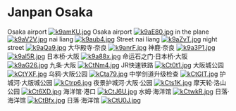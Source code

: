 
# Janpan Osaka
Osaka airport
[![k9amKU.jpg](https://s2.ax1x.com/2019/01/18/k9amKU.jpg)](https://imgchr.com/i/k9amKU)
Osaka airport
[![k9aE80.jpg](https://s2.ax1x.com/2019/01/18/k9aE80.jpg)](https://imgchr.com/i/k9aE80)
in the plane
[![k9aV2V.jpg](https://s2.ax1x.com/2019/01/18/k9aV2V.jpg)](https://imgchr.com/i/k9aV2V)
nai liang
[![k9aub4.jpg](https://s2.ax1x.com/2019/01/18/k9aub4.jpg)](https://imgchr.com/i/k9aub4)
Street nai liang
[![k9aZvT.jpg](https://s2.ax1x.com/2019/01/18/k9aZvT.jpg)](https://imgchr.com/i/k9aZvT)
night street
[![k9aQa9.jpg](https://s2.ax1x.com/2019/01/18/k9aQa9.jpg)](https://imgchr.com/i/k9aQa9)
大华殿寺·奈良
[![k9anrF.jpg](https://s2.ax1x.com/2019/01/18/k9anrF.jpg)](https://imgchr.com/i/k9anrF)
神鹿·奈良
[![k9a3P1.jpg](https://s2.ax1x.com/2019/01/18/k9a3P1.jpg)](https://imgchr.com/i/k9a3P1)
[![k9al5R.jpg](https://s2.ax1x.com/2019/01/18/k9al5R.jpg)](https://imgchr.com/i/k9al5R)
日本桥·大阪
[![k9a88x.jpg](https://s2.ax1x.com/2019/01/18/k9a88x.jpg)](https://imgchr.com/i/k9a88x)
命运石之门·日本桥·大阪
[![k9aG26.jpg](https://s2.ax1x.com/2019/01/18/k9aG26.jpg)](https://imgchr.com/i/k9aG26)
九条·大阪
[![kCtNm4.jpg](https://s2.ax1x.com/2019/01/19/kCtNm4.jpg)](https://imgchr.com/i/kCtNm4)
JR快速铁路
[![kCt0t1.jpg](https://s2.ax1x.com/2019/01/19/kCt0t1.jpg)](https://imgchr.com/i/kCt0t1)
大阪城公园
[![kCtYXF.jpg](https://s2.ax1x.com/2019/01/19/kCtYXF.jpg)](https://imgchr.com/i/kCtYXF)
乌鸦·大阪公园
[![kCta79.jpg](https://s2.ax1x.com/2019/01/19/kCta79.jpg)](https://imgchr.com/i/kCta79)
中学剑道升级检查
[![kCtGlT.jpg](https://s2.ax1x.com/2019/01/19/kCtGlT.jpg)](https://imgchr.com/i/kCtGlT)
护城河·大版城公园
[![kCtrp6.jpg](https://s2.ax1x.com/2019/01/19/kCtrp6.jpg)](https://imgchr.com/i/kCtrp6)
夜景护城河·大阪·公园
[![kCts1K.jpg](https://s2.ax1x.com/2019/01/19/kCts1K.jpg)](https://imgchr.com/i/kCts1K)
摩天轮·洛山公园
[![kCt6XD.jpg](https://s2.ax1x.com/2019/01/19/kCt6XD.jpg)](https://imgchr.com/i/kCt6XD)
海洋馆·港口
[![kCtJ6U.jpg](https://s2.ax1x.com/2019/01/19/kCtJ6U.jpg)](https://imgchr.com/i/kCtJ6U)
水姆·海洋馆
[![kCtwkR.jpg](https://s2.ax1x.com/2019/01/19/kCtwkR.jpg)](https://imgchr.com/i/kCtwkR)
日落·海洋馆
[![kCtBfx.jpg](https://s2.ax1x.com/2019/01/19/kCtBfx.jpg)](https://imgchr.com/i/kCtBfx)
日落·海洋馆
[![kCtU0J.jpg](https://s2.ax1x.com/2019/01/19/kCtU0J.jpg)](https://imgchr.com/i/kCtU0J)



